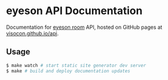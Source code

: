 
# eyeson API Documentation

Documentation for [eyeson room](https://www.eyeson.team) API, hosted on GitHub
pages at [visocon.github.io/api](https://visocon.github.io/api).

## Usage

```sh
$ make watch # start static site generator dev server
$ make # build and deploy documentation updates
```

